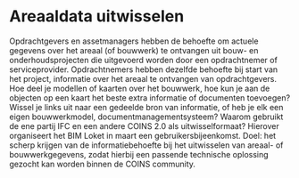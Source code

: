# Areaaldata uitwisselen

Opdrachtgevers en assetmanagers hebben de behoefte om actuele gegevens over het areaal (of bouwwerk) te ontvangen uit bouw- en onderhoudsprojecten die uitgevoerd worden door een opdrachtnemer of serviceprovider. Opdrachtnemers hebben dezelfde behoefte bij start van het project, informatie over het areaal te ontvangen van opdrachtgevers. Hoe deel je modellen of kaarten over het bouwwerk, hoe kun je aan de objecten op een kaart het beste extra informatie of documenten toevoegen? Wissel je links uit naar een gedeelde bron van informatie, of heb je elk een eigen bouwwerkmodel, documentmanagementsysteem? Waarom gebruikt de ene partij IFC en een andere COINS 2.0 als uitwisselformaat? Hierover organiseert het BIM Loket in maart een gebruikersbijeenkomst. Doel: het scherp krijgen van de informatiebehoefte bij het uitwisselen van areaal- of bouwwerkgegevens, zodat hierbij een passende technische oplossing gezocht kan worden binnen de COINS community.

